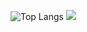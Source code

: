 ![Top Langs](https://github-readme-stats.vercel.app/api/top-langs/?username=1Cezzo&langs_count=6)
![](https://komarev.com/ghpvc/?username=1Cezzo&style=flat-square)
